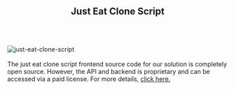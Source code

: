 <h2 style="text-align:center">Just Eat Clone Script</h2><br/><br/>

![just-eat-clone-script](https://admin.ninjascode.com/wp-content/uploads/2025/01/25-scaled.webp)  <br/> <br/>  The just eat clone script frontend source code for our solution is completely open source. However, the API and backend is proprietary and can be accessed via a paid license. For more details, <a href="https://enatega.com/?utm_source=github&utm_medium=repo&utm_campaign=lambert-just-eat-clone-script" target="_blank">click here.</a>
